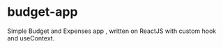 # budget-app

Simple Budget and Expenses app , written on ReactJS with custom hook and useContext. 

